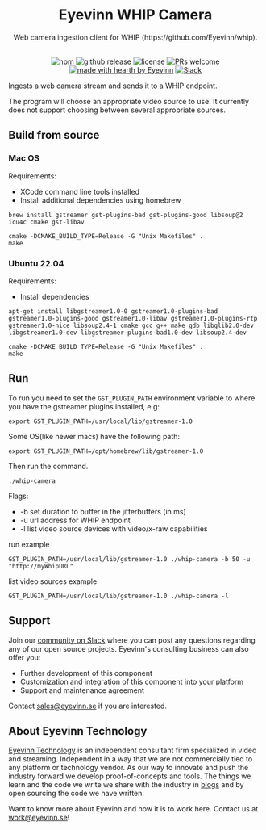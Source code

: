 <h1 align="center">
  Eyevinn WHIP Camera
</h1>
<div align="center">
Web camera ingestion client for WHIP (https://github.com/Eyevinn/whip).
  <br/>
</div>

<div align="center">
  <br/>

  [![npm](https://img.shields.io/npm/v/eyevinn-channel-engine?style=flat-square)](https://www.npmjs.com/package/eyevinn-channel-engine)
  [![github release](https://img.shields.io/github/v/release/Eyevinn/channel-engine?style=flat-square)](https://github.com/Eyevinn/channel-engine/releases)
  [![license](https://img.shields.io/github/license/eyevinn/channel-engine.svg?style=flat-square)](LICENSE)
  [![PRs welcome](https://img.shields.io/badge/PRs-welcome-ff69b4.svg?style=flat-square)](https://github.com/eyevinn/channel-engine/issues?q=is%3Aissue+is%3Aopen+label%3A%22help+wanted%22)
  [![made with hearth by Eyevinn](https://img.shields.io/badge/made%20with%20%E2%99%A5%20by-Eyevinn-59cbe8.svg?style=flat-square)](https://github.com/eyevinn)
  [![Slack](http://slack.streamingtech.se/badge.svg)](http://slack.streamingtech.se)

</div>

Ingests a web camera stream and sends it to a WHIP endpoint.

The program will choose an appropriate video source to use. It currently does not support choosing between several appropriate sources.

## Build from source

### Mac OS

Requirements:
- XCode command line tools installed
- Install additional dependencies using homebrew

```
brew install gstreamer gst-plugins-bad gst-plugins-good libsoup@2 icu4c cmake gst-libav
```

```
cmake -DCMAKE_BUILD_TYPE=Release -G "Unix Makefiles" .
make
```

### Ubuntu 22.04

Requirements:
- Install dependencies

```
apt-get install libgstreamer1.0-0 gstreamer1.0-plugins-bad gstreamer1.0-plugins-good gstreamer1.0-libav gstreamer1.0-plugins-rtp gstreamer1.0-nice libsoup2.4-1 cmake gcc g++ make gdb libglib2.0-dev libgstreamer1.0-dev libgstreamer-plugins-bad1.0-dev libsoup2.4-dev
```

```
cmake -DCMAKE_BUILD_TYPE=Release -G "Unix Makefiles" .
make
```

## Run

To run you need to set the `GST_PLUGIN_PATH` environment variable to where you have the gstreamer plugins installed, e.g:

```
export GST_PLUGIN_PATH=/usr/local/lib/gstreamer-1.0
```

Some OS(like newer macs) have the following path:

```
export GST_PLUGIN_PATH=/opt/homebrew/lib/gstreamer-1.0
```

Then run the command.
```
./whip-camera
```

Flags:
- -b set duration to buffer in the jitterbuffers (in ms)
- -u url address for WHIP endpoint
- -l list video source devices with video/x-raw capabilities

run example
```
GST_PLUGIN_PATH=/usr/local/lib/gstreamer-1.0 ./whip-camera -b 50 -u "http://myWhipURL" 
```

list video sources example
```
GST_PLUGIN_PATH=/usr/local/lib/gstreamer-1.0 ./whip-camera -l 
```

## Support

Join our [community on Slack](http://slack.streamingtech.se) where you can post any questions regarding any of our open source projects. Eyevinn's consulting business can also offer you:

- Further development of this component
- Customization and integration of this component into your platform
- Support and maintenance agreement

Contact [sales@eyevinn.se](mailto:sales@eyevinn.se) if you are interested.

## About Eyevinn Technology

[Eyevinn Technology](https://www.eyevinntechnology.se) is an independent consultant firm specialized in video and streaming. Independent in a way that we are not commercially tied to any platform or technology vendor. As our way to innovate and push the industry forward we develop proof-of-concepts and tools. The things we learn and the code we write we share with the industry in [blogs](https://dev.to/video) and by open sourcing the code we have written.

Want to know more about Eyevinn and how it is to work here. Contact us at work@eyevinn.se!
